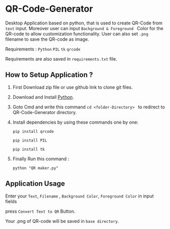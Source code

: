 # QR-Code-Generator
Desktop Application based on python, that is used to create QR-Code from `text` input. Moreover user can input `Background & Foreground ` Color for the QR-code to allow customization functionality. User can also set `.png` filename to save the QR-code as image.

Requirements : `Python`  `PIL`  `tk`  `qrcode`

Requirements are also saved in `requirements.txt` file.


## How to Setup Application ?  

1) First Download zip file or use github link to clone git files.

2) Download and Install [Python](https://www.python.org/downloads/).

2) Goto Cmd and write this command  ```cd <folder-Directory> ``` to redirect to QR-Code-Generator directory.

3) Install dependencies by using these commands one by one:

   ```
   pip install qrcode 
   ```

   ```
   pip install PIL
   ```
  
   ```
   pip install tk 
   ```
 
  
4) Finally Run this command :
    ```
    python "QR maker.py"
    ```



## Application Usage

 Enter your `Text`, `Filename` , `Background Color`, `Foreground Color` in input fields
 
 press `Convert Text to QR` Button.
 
 Your .png of QR-code will be saved in `base directory`.
